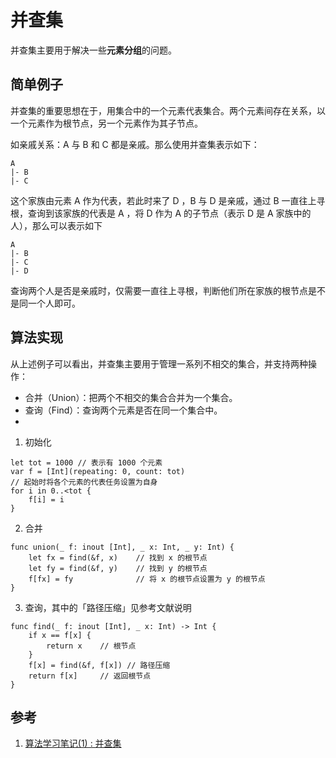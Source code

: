 # 并查集
并查集主要用于解决一些**元素分组**的问题。

## 简单例子
并查集的重要思想在于，用集合中的一个元素代表集合。两个元素间存在关系，以一个元素作为根节点，另一个元素作为其子节点。

如亲戚关系：A 与 B 和 C 都是亲戚。那么使用并查集表示如下：
```
A  
|- B
|- C   
```
这个家族由元素 A 作为代表，若此时来了 D ，B 与 D 是亲戚，通过 B 一直往上寻根，查询到该家族的代表是 A ，将 D 作为 A 的子节点（表示 D 是 A 家族中的人），那么可以表示如下
```
A  
|- B
|- C
|- D
```
查询两个人是否是亲戚时，仅需要一直往上寻根，判断他们所在家族的根节点是不是同一个人即可。

## 算法实现

从上述例子可以看出，并查集主要用于管理一系列不相交的集合，并支持两种操作：

- 合并（Union）：把两个不相交的集合合并为一个集合。
- 查询（Find）：查询两个元素是否在同一个集合中。
- 
1. 初始化
```
let tot = 1000 // 表示有 1000 个元素
var f = [Int](repeating: 0, count: tot)
// 起始时将各个元素的代表任务设置为自身
for i in 0..<tot {
    f[i] = i
}
```

2. 合并
```
func union(_ f: inout [Int], _ x: Int, _ y: Int) {
    let fx = find(&f, x)    // 找到 x 的根节点
    let fy = find(&f, y)    // 找到 y 的根节点
    f[fx] = fy              // 将 x 的根节点设置为 y 的根节点
}
```
3. 查询，其中的「路径压缩」见参考文献说明
```
func find(_ f: inout [Int], _ x: Int) -> Int {
    if x == f[x] {
        return x    // 根节点
    }
    f[x] = find(&f, f[x]) // 路径压缩
    return f[x]     // 返回根节点
}
```

## 参考
1. [算法学习笔记(1) : 并查集](https://zhuanlan.zhihu.com/p/93647900/)
